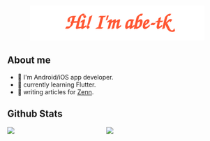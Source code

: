 <div align="center">
    <img src="assets/gh-readme-header.svg" />
</div>

## About me

* 📱 I'm Android/iOS app developer.
* 🌱 currently learning Flutter.
* 📝 writing articles for [Zenn](https://zenn.dev/taku_zenn).

## Github Stats

<picture>
    <source media="(prefers-color-scheme: dark)" srcset="https://github-readme-stats.vercel.app/api?username=abe-tk&theme=dark&show_icons=true">
    <img align="left" width="45%" src="https://github-readme-stats.vercel.app/api?username=abe-tk&show_icons=true">
</picture>

<picture>
    <source media="(prefers-color-scheme: dark)" srcset="https://github-readme-stats.vercel.app/api/top-langs/?username=abe-tk&theme=dark&layout=compact">
    <img align="left" width="45%" src="https://github-readme-stats.vercel.app/api/top-langs/?username=abe-tk&layout=compact">
</picture>
